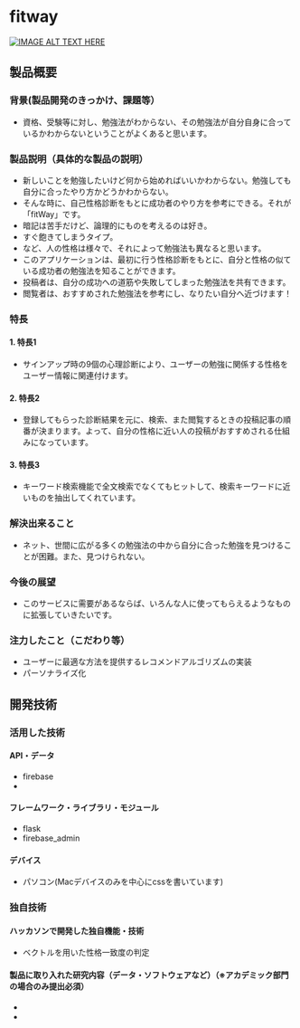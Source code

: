 # fitway
[![IMAGE ALT TEXT HERE](https://jphacks.com/wp-content/uploads/2021/07/JPHACKS2021_ogp.jpg)](https://www.youtube.com/watch?v=LUPQFB4QyVo)

## 製品概要
### 背景(製品開発のきっかけ、課題等）
* 資格、受験等に対し、勉強法がわからない、その勉強法が自分自身に合っているかわからないということがよくあると思います。

### 製品説明（具体的な製品の説明）
* 新しいことを勉強したいけど何から始めればいいかわからない。勉強しても自分に合ったやり方かどうかわからない。
* そんな時に、自己性格診断をもとに成功者のやり方を参考にできる。それが「fitWay」です。
* 暗記は苦手だけど、論理的にものを考えるのは好き。
* すぐ飽きてしまうタイプ。
* など、人の性格は様々で、それによって勉強法も異なると思います。
* このアプリケーションは、最初に行う性格診断をもとに、自分と性格の似ている成功者の勉強法を知ることができます。
* 投稿者は、自分の成功への道筋や失敗してしまった勉強法を共有できます。
* 閲覧者は、おすすめされた勉強法を参考にし、なりたい自分へ近づけます！
### 特長
#### 1. 特長1
* サインアップ時の9個の心理診断により、ユーザーの勉強に関係する性格をユーザー情報に関連付けます。

#### 2. 特長2
* 登録してもらった診断結果を元に、検索、また閲覧するときの投稿記事の順番が決まります。よって、自分の性格に近い人の投稿がおすすめされる仕組みになっています。

#### 3. 特長3
* キーワード検索機能で全文検索でなくてもヒットして、検索キーワードに近いものを抽出してくれています。

### 解決出来ること
* ネット、世間に広がる多くの勉強法の中から自分に合った勉強を見つけることが困難。また、見つけられない。
### 今後の展望
* このサービスに需要があるならば、いろんな人に使ってもらえるようなものに拡張していきたいです。
### 注力したこと（こだわり等）
* ユーザーに最適な方法を提供するレコメンドアルゴリズムの実装
* パーソナライズ化

## 開発技術
### 活用した技術
#### API・データ
* firebase
* 

#### フレームワーク・ライブラリ・モジュール
* flask
* firebase_admin

#### デバイス
* パソコン(Macデバイスのみを中心にcssを書いています)

### 独自技術
#### ハッカソンで開発した独自機能・技術
* ベクトルを用いた性格一致度の判定

#### 製品に取り入れた研究内容（データ・ソフトウェアなど）（※アカデミック部門の場合のみ提出必須）
* 
* 

